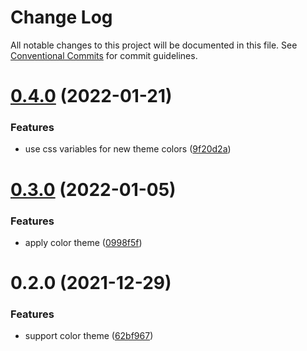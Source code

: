 # Change Log

All notable changes to this project will be documented in this file.
See [Conventional Commits](https://conventionalcommits.org) for commit guidelines.

# [0.4.0](https://github.com/easyops-cn/next-core/compare/@next-core/color-theme@0.3.0...@next-core/color-theme@0.4.0) (2022-01-21)

### Features

- use css variables for new theme colors ([9f20d2a](https://github.com/easyops-cn/next-core/commit/9f20d2a3194d75972266bf6ddba871c45a59d1d8))

# [0.3.0](https://github.com/easyops-cn/next-core/compare/@next-core/color-theme@0.2.0...@next-core/color-theme@0.3.0) (2022-01-05)

### Features

- apply color theme ([0998f5f](https://github.com/easyops-cn/next-core/commit/0998f5fc1e662cde1eeedb7bc30bd7a5e1e8fe85))

# 0.2.0 (2021-12-29)

### Features

- support color theme ([62bf967](https://github.com/easyops-cn/next-core/commit/62bf9674088ce4fe8abb60d20f168e37ba171797))
